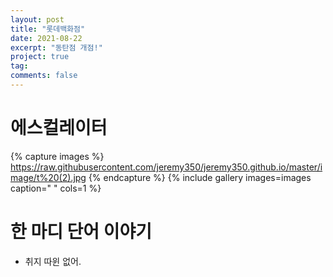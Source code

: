 ```yaml
---
layout: post
title: "롯데백화점"
date: 2021-08-22
excerpt: "동탄점 개점!"
project: true
tag:
comments: false
---
```


# 에스컬레이터
{% capture images %}
https://raw.githubusercontent.com/jeremy350/jeremy350.github.io/master/image/t%20(2).jpg
{% endcapture %}
{% include gallery images=images caption=" " cols=1 %}


# 한 마디 단어 이야기
* 취지 따윈 없어.
